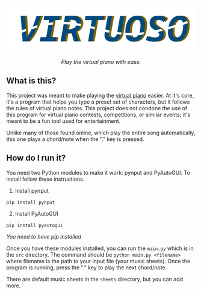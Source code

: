![virtuoso](/resources/virtuoso_logo.png)

  

<p  align="center">
	<em>Play the virtual piano with ease.</em>
</p>

  

## What is this?

This project was meant to make playing the [virtual piano](https://virtualpiano.net) easier. At it's core, it's a program that helps you type a preset set of characters, but it follows the rules of virtual piano notes. This project does not condone the use of this program for virtual piano contests, competitions, or similar events; it's meant to be a fun tool used for entertainment.

Unlike many of those found online, which play the entire song automatically, this one plays a chord/note when the "." key is pressed.
  

## How do I run it?

You need two Python modules to make it work: pynput and PyAutoGUI. To install follow these instructions.

1. Install pynput

```
pip install pynput
```

2. Install PyAutoGUI

```
pip install pyautogui
```

*You need to have pip installed*

  

Once you have these modules installed, you can run the ```main.py``` which is in the ```src``` directory. The command should be ```python main.py <filename>``` where filename is the path to your input file (your music sheets). Once the program is running, press the "." key to play the next chord/note.

  

There are default music sheets in the ```sheets``` directory, but you can add more.